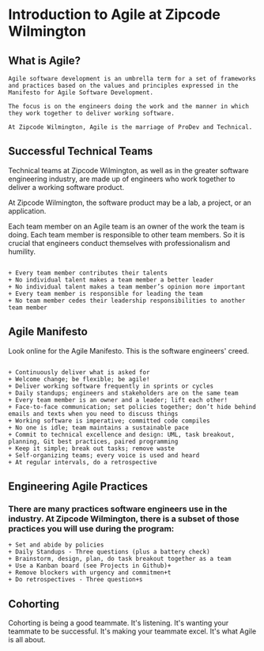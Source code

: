 # Introduction to Agile at Zipcode Wilmington
## What is Agile?

```
Agile software development is an umbrella term for a set of frameworks and practices based on the values and principles expressed in the Manifesto for Agile Software Development.

The focus is on the engineers doing the work and the manner in which they work together to deliver working software. 

At Zipcode Wilmington, Agile is the marriage of ProDev and Technical.

```
## Successful Technical Teams

Technical teams at Zipcode Wilmington, as well as in the greater software engineering industry, are made up of engineers who work together to deliver a working software product.

At Zipcode Wilmington, the software product may be a lab, a project, or an application.

Each team member on an Agile team is an owner of the work the team is doing. Each team member is responsible to other team members. So it is crucial that engineers conduct themselves with professionalism and humility.
 
```Some Agile team characteristics we will practice:

+ Every team member contributes their talents
+ No individual talent makes a team member a better leader
+ No individual talent makes a team member’s opinion more important
+ Every team member is responsible for leading the team
+ No team member cedes their leadership responsibilities to another team member

```
## Agile Manifesto

Look online for the Agile Manifesto. This is the software engineers' creed.

```In shorthand, the manifesto tenets are:

+ Continuously deliver what is asked for
+ Welcome change; be flexible; be agile!
+ Deliver working software frequently in sprints or cycles
+ Daily standups; engineers and stakeholders are on the same team
+ Every team member is an owner and a leader; lift each other!
+ Face-to-face communication; set policies together; don’t hide behind emails and texts when you need to discuss things
+ Working software is imperative; committed code compiles
+ No one is idle; team maintains a sustainable pace
+ Commit to technical excellence and design: UML, task breakout, planning, Git best practices, paired programming
+ Keep it simple; break out tasks; remove waste
+ Self-organizing teams; every voice is used and heard
+ At regular intervals, do a retrospective
```
## Engineering Agile Practices
### There are many practices software engineers use in the industry.  At Zipcode Wilmington, there is a subset of those practices you will use during the program:
```
+ Set and abide by policies 
+ Daily Standups - Three questions (plus a battery check)
+ Brainstorm, design, plan, do task breakout together as a team
+ Use a Kanban board (see Projects in Github)+
+ Remove blockers with urgency and commitmen+t
+ Do retrospectives - Three question+s
```
## Cohorting

Cohorting is being a good teammate. It's listening. It's wanting your teammate to be successful.  It's making your teammate excel. It's what Agile is all about.
